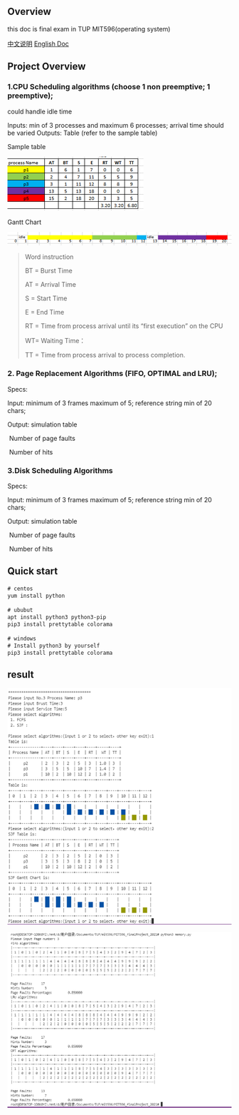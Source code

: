 ## Overview

this doc is  final exam in TUP MIT596(operating system)

[中文说明](./README_Chinese.md) [English Doc](./README.md)

## Project Overview

### 1.CPU Scheduling algorithms (choose 1 non preemptive; 1 preemptive); 

could handle idle time

Inputs:   min of 3 processes and maximum 6 processes; arrival time should be varied
Outputs: Table (refer to the sample table)

Sample table

![image-20220207010528604](./img/img1.png)

Gantt Chart

![image-20220207010528604](./img/img2.png)





> Word instruction 
>
> BT = Burst Time 
>
> AT = Arrival Time 
>
> S = Start Time
>
> E = End Time
>
> RT = Time from process arrival until its “first execution” on the CPU
>
> WT= Waiting Time：
>
> TT = Time from process arrival to process completion.



### 2. Page Replacement Algorithms (FIFO, OPTIMAL and LRU);

Specs:

Input: minimum of 3 frames maximum of 5; reference string min of 20 chars; 

Output: simulation table	

​        Number of page faults

​		Number of hits



### 3.Disk Scheduling Algorithms

Specs:

Input: minimum of 3 frames maximum of 5; reference string min of 20 chars; 

Output: simulation table	

​        Number of page faults

​	Number of hits



## Quick start

```
# centos
yum install python

# ububut
apt install python3 python3-pip
pip3 install prettytable colorama

# windows
# Install python3 by yourself
pip3 install prettytable colorama
```



## result



![image-20220207011321494](./img/image-20220207011321494.png)

![image-20220207011321494](./img/image-20220207011321496.png)
